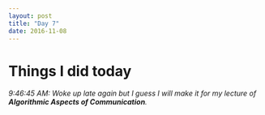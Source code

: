 ```yaml
---
layout: post
title: "Day 7"
date: 2016-11-08
---
```

# Things I did today 

_9:46:45 AM: Woke up late again but I guess I will make it for my lecture of **Algorithmic Aspects of Communication**._
